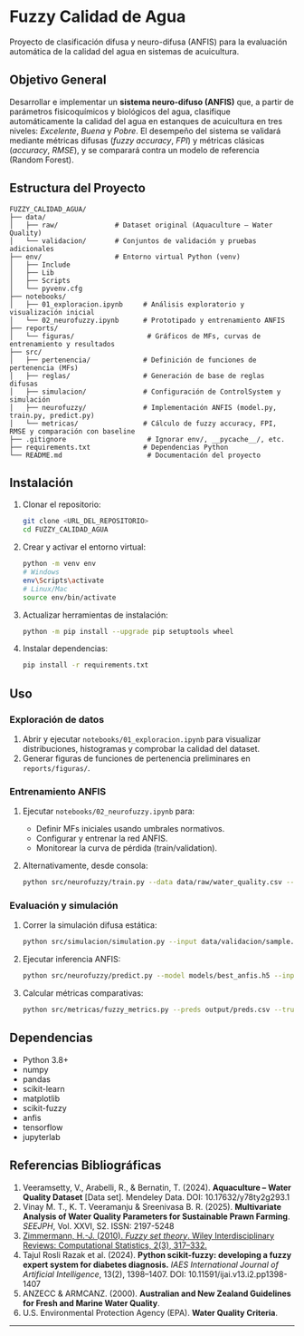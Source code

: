 # Fuzzy Calidad de Agua

Proyecto de clasificación difusa y neuro-difusa (ANFIS) para la evaluación automática de la calidad del agua en sistemas de acuicultura.

## Objetivo General

Desarrollar e implementar un **sistema neuro-difuso (ANFIS)** que, a partir de parámetros fisicoquímicos y biológicos del agua, clasifique automáticamente la calidad del agua en estanques de acuicultura en tres niveles: *Excelente*, *Buena* y *Pobre*. El desempeño del sistema se validará mediante métricas difusas (*fuzzy accuracy*, *FPI*) y métricas clásicas (*accuracy*, *RMSE*), y se comparará contra un modelo de referencia (Random Forest).

## Estructura del Proyecto

```plaintext
FUZZY_CALIDAD_AGUA/
├── data/
│   ├── raw/              # Dataset original (Aquaculture – Water Quality)
│   └── validacion/       # Conjuntos de validación y pruebas adicionales
├── env/                  # Entorno virtual Python (venv)
│   ├── Include
│   ├── Lib
│   ├── Scripts
│   └── pyvenv.cfg
├── notebooks/
│   ├── 01_exploracion.ipynb     # Análisis exploratorio y visualización inicial
│   └── 02_neurofuzzy.ipynb      # Prototipado y entrenamiento ANFIS
├── reports/
│   └── figuras/                  # Gráficos de MFs, curvas de entrenamiento y resultados
├── src/
│   ├── pertenencia/             # Definición de funciones de pertenencia (MFs)
│   ├── reglas/                  # Generación de base de reglas difusas
│   ├── simulacion/              # Configuración de ControlSystem y simulación
│   ├── neurofuzzy/              # Implementación ANFIS (model.py, train.py, predict.py)
│   └── metricas/                # Cálculo de fuzzy accuracy, FPI, RMSE y comparación con baseline
├── .gitignore                    # Ignorar env/, __pycache__/, etc.
├── requirements.txt             # Dependencias Python
└── README.md                     # Documentación del proyecto
```

## Instalación

1. Clonar el repositorio:

   ```bash
   git clone <URL_DEL_REPOSITORIO>
   cd FUZZY_CALIDAD_AGUA
   ```

2. Crear y activar el entorno virtual:

   ```bash
   python -m venv env
   # Windows
   env\Scripts\activate
   # Linux/Mac
   source env/bin/activate
   ```

3. Actualizar herramientas de instalación:

   ```bash
   python -m pip install --upgrade pip setuptools wheel
   ```

4. Instalar dependencias:

   ```bash
   pip install -r requirements.txt
   ```

## Uso

### Exploración de datos

1. Abrir y ejecutar `notebooks/01_exploracion.ipynb` para visualizar distribuciones, histogramas y comprobar la calidad del dataset.
2. Generar figuras de funciones de pertenencia preliminares en `reports/figuras/`.

### Entrenamiento ANFIS

1. Ejecutar `notebooks/02_neurofuzzy.ipynb` para:

   * Definir MFs iniciales usando umbrales normativos.
   * Configurar y entrenar la red ANFIS.
   * Monitorear la curva de pérdida (train/validation).

2. Alternativamente, desde consola:

   ```bash
   python src/neurofuzzy/train.py --data data/raw/water_quality.csv --epochs 100
   ```

### Evaluación y simulación

1. Correr la simulación difusa estática:

   ```bash
   python src/simulacion/simulation.py --input data/validacion/sample.csv
   ```

2. Ejecutar inferencia ANFIS:

   ```bash
   python src/neurofuzzy/predict.py --model models/best_anfis.h5 --input data/validacion/sample.csv
   ```

3. Calcular métricas comparativas:

   ```bash
   python src/metricas/fuzzy_metrics.py --preds output/preds.csv --true data/validacion/labels.csv
   ```

## Dependencias

* Python 3.8+
* numpy
* pandas
* scikit-learn
* matplotlib
* scikit-fuzzy
* anfis
* tensorflow
* jupyterlab

## Referencias Bibliográficas

1. Veeramsetty, V., Arabelli, R., & Bernatin, T. (2024). **Aquaculture – Water Quality Dataset** \[Data set]. Mendeley Data. DOI: 10.17632/y78ty2g293.1
2. Vinay M. T., K. T. Veeramanju & Sreenivasa B. R. (2025). **Multivariate Analysis of Water Quality Parameters for Sustainable Prawn Farming**. *SEEJPH*, Vol. XXVI, S2. ISSN: 2197-5248
3. [Zimmermann, H.-J. (2010). *Fuzzy set theory*. Wiley Interdisciplinary Reviews: Computational Statistics, 2(3), 317–332.](https://doi.org/10.1002/wics.82)
4. Tajul Rosli Razak et al. (2024). **Python scikit-fuzzy: developing a fuzzy expert system for diabetes diagnosis.** *IAES International Journal of Artificial Intelligence*, 13(2), 1398–1407. DOI: 10.11591/ijai.v13.i2.pp1398-1407
5. ANZECC & ARMCANZ. (2000). **Australian and New Zealand Guidelines for Fresh and Marine Water Quality**.
6. U.S. Environmental Protection Agency (EPA). **Water Quality Criteria**.

---


